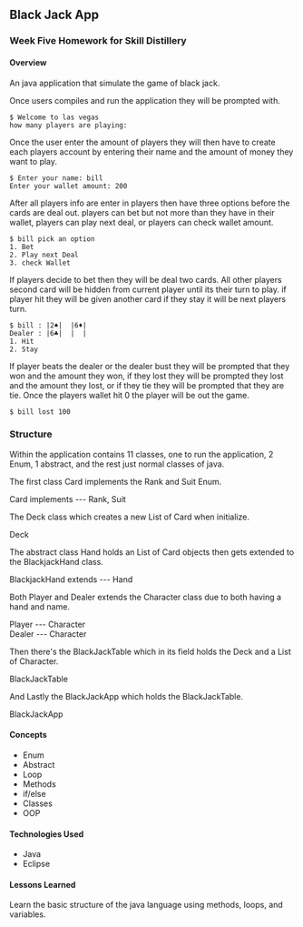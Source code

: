 ## Black Jack App
### Week Five Homework for Skill Distillery

#### Overview

An java application that simulate the game of black jack.

Once users compiles and run the application they will be prompted with.

```
$ Welcome to las vegas
how many players are playing:
```

Once the user enter the amount of players they will then have to create each players account by entering their name and the amount of money they want to play.

```
$ Enter your name: bill
Enter your wallet amount: 200 
```

After all players info are enter in players then have three options before the cards are deal out. players can bet but not more than they have in their wallet, players can play next deal, or players can check wallet amount.

```
$ bill pick an option
1. Bet
2. Play next Deal
3. check Wallet
```

If players decide to bet then they will be deal two cards. All other players second card will be hidden from current player until its their turn to play. if player hit they will be given another card if they stay it will be next players turn.

```
$ bill : |2♠|  |6♦| 
Dealer : |6♣|  |  | 
1. Hit
2. Stay
```

If player beats the dealer or the dealer bust they will be prompted that they won and the amount they won, if they lost they will be prompted they lost and the amount they lost, or if they tie they will be prompted that they are tie. Once the players wallet hit 0 the player will be out the game.

```
$ bill lost 100
```

### Structure

Within the application  contains 11 classes, one to run the application, 2 Enum, 1 abstract, and the rest just normal classes of java.

The first class Card implements the Rank and Suit Enum.

Card implements --- Rank, Suit

The Deck class which creates a new List of Card when initialize.

Deck

The abstract class Hand holds an List of Card objects then gets extended to the  BlackjackHand class.

BlackjackHand extends --- Hand

Both Player and Dealer extends the Character class due to both having a hand and name.

Player --- Character <br />
Dealer --- Character

Then there's the BlackJackTable which in its field holds the Deck and a List of Character.

BlackJackTable

And Lastly the BlackJackApp which holds the BlackJackTable.

BlackJackApp

#### Concepts

* Enum
* Abstract
* Loop
* Methods
* if/else
* Classes
* OOP

#### Technologies Used

 * Java
 * Eclipse

#### Lessons Learned

Learn the basic structure of the java language using methods, loops, and variables.